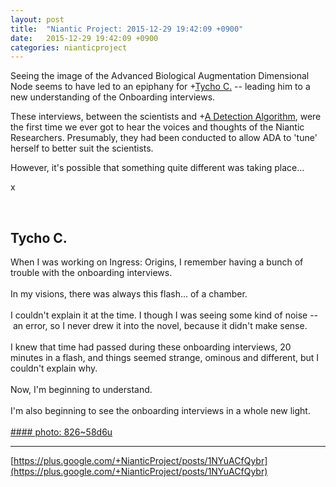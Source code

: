 ```yaml
---
layout: post
title:  "Niantic Project: 2015-12-29 19:42:09 +0900"
date:   2015-12-29 19:42:09 +0900
categories: nianticproject
---
```

Seeing the image of the Advanced Biological Augmentation Dimensional Node seems to have led to an epiphany for +[Tycho C.](https://plus.google.com/106965960712090580437 "") -- leading him to a new understanding of the Onboarding interviews.

These interviews, between the scientists and +[A Detection Algorithm](https://plus.google.com/114076692022231059864 ""), were the first time we ever got to hear the voices and thoughts of the Niantic Researchers. Presumably, they had been conducted to allow ADA to 'tune' herself to better suit the scientists.

However, it's possible that something quite different was taking place...

x<div class="shared"><br /><h2>Tycho C.</h2>When I was working on Ingress: Origins, I remember having a bunch of trouble with the onboarding interviews.<br /><br />In my visions, there was always this flash... of a chamber.<br /><br />I couldn't explain it at the time. I though I was seeing some kind of noise --  an error, so I never drew it into the novel, because it didn't make sense.<br /><br />I knew that time had passed during these onboarding interviews, 20 minutes in a flash, and things seemed strange, ominous and different, but I couldn't explain why.<br /><br />Now, I'm beginning to understand.<br /><br />I'm also beginning to see the onboarding interviews in a whole new light.<br /><br /></div>
[#### photo: 826~58d6u](https://lh3.googleusercontent.com/-arPewRjLpAQ/VoJh9yA8EiI/AAAAAAAAAVU/pe-r4eviYKc/w800-h800/Chamber.jpg "")
- - -
[https://plus.google.com/+NianticProject/posts/1NYuACfQybr](https://plus.google.com/+NianticProject/posts/1NYuACfQybr)
